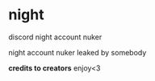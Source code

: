 # night
discord night account nuker

night account nuker leaked by somebody

**credits to creators** enjoy<3

